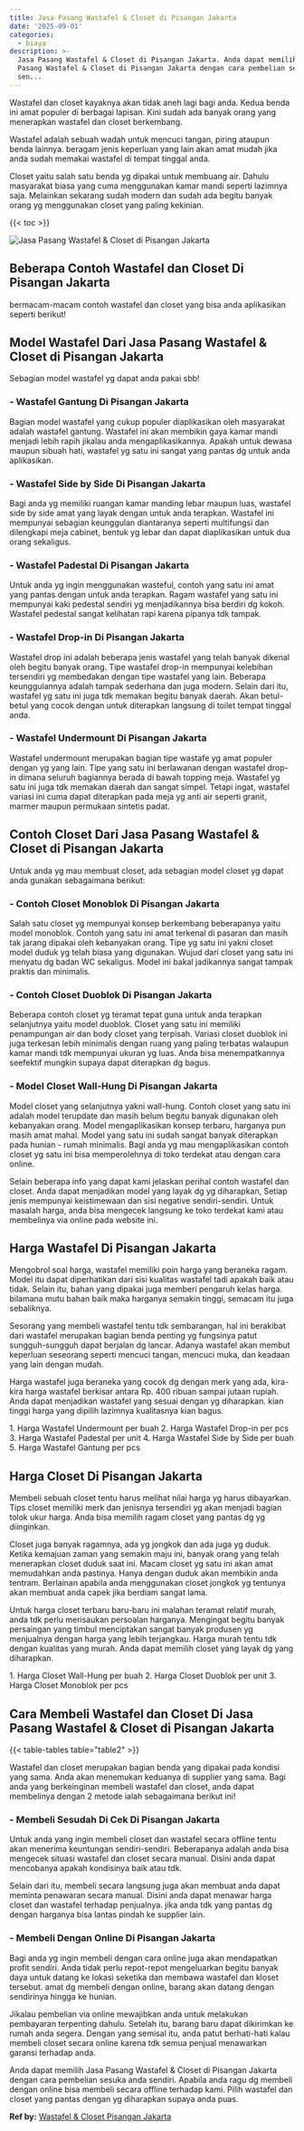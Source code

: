 ```yaml
---
title: Jasa Pasang Wastafel & Closet di Pisangan Jakarta
date: '2025-09-01'
categories:
  - biaya
description: >-
  Jasa Pasang Wastafel & Closet di Pisangan Jakarta. Anda dapat memilih Jasa
  Pasang Wastafel & Closet di Pisangan Jakarta dengan cara pembelian sesuka anda
  sen...
---
```


Wastafel dan closet kayaknya akan tidak aneh lagi bagi anda. Kedua benda ini amat populer di berbagai lapisan. Kini sudah ada banyak orang yang menerapkan wastafel dan closet berkembang.

Wastafel adalah sebuah wadah untuk mencuci tangan, piring ataupun benda lainnya. beragam jenis keperluan yang lain akan amat mudah jika anda sudah memakai wastafel di tempat tinggal anda.

Closet yaitu salah satu benda yg dipakai untuk membuang air. Dahulu masyarakat biasa yang cuma menggunakan kamar mandi seperti lazimnya saja. Melainkan sekarang sudah modern dan sudah ada begitu banyak orang yg menggunakan closet yang paling kekinian.

{{< toc >}}

![Jasa Pasang Wastafel & Closet di Pisangan Jakarta](/images/wastafel-closet-murah51.png)

## Beberapa Contoh Wastafel dan Closet Di Pisangan Jakarta

bermacam-macam contoh wastafel dan closet yang bisa anda aplikasikan seperti berikut!

## Model Wastafel Dari Jasa Pasang Wastafel & Closet di Pisangan Jakarta

Sebagian model wastafel yg dapat anda pakai sbb!

### \- Wastafel Gantung Di Pisangan Jakarta

Bagian model wastafel yang cukup populer diaplikasikan oleh masyarakat adalah wastafel gantung. Wastafel ini akan membikin gaya kamar mandi menjadi lebih rapih jikalau anda mengaplikasikannya. Apakah untuk dewasa maupun sibuah hati, wastafel yg satu ini sangat yang pantas dg untuk anda aplikasikan.

### \- Wastafel Side by Side Di Pisangan Jakarta

Bagi anda yg memiliki ruangan kamar manding lebar maupun luas, wastafel side by side amat yang layak dengan untuk anda terapkan. Wastafel ini mempunyai sebagian keunggulan diantaranya seperti multifungsi dan dilengkapi meja cabinet, bentuk yg lebar dan dapat diaplikasikan untuk dua orang sekaligus.

### \- Wastafel Padestal Di Pisangan Jakarta

Untuk anda yg ingin menggunakan wasteful, contoh yang satu ini amat yang pantas dengan untuk anda terapkan. Ragam wastafel yang satu ini mempunyai kaki pedestal sendiri yg menjadikannya bisa berdiri dg kokoh. Wastafel pedestal sangat kelihatan rapi karena pipanya tdk tampak.

### \- Wastafel Drop-in Di Pisangan Jakarta

Wastafel drop ini adalah beberapa jenis wastafel yang telah banyak dikenal oleh begitu banyak orang. Tipe wastafel drop-in mempunyai kelebihan tersendiri yg membedakan dengan tipe wastafel yang lain. Beberapa keunggulannya adalah tampak sederhana dan juga modern. Selain dari itu, wastafel yg satu ini juga tdk memakan begitu banyak daerah. Akan betul-betul yang cocok dengan untuk diterapkan langsung di toilet tempat tinggal anda.

### \- Wastafel Undermount Di Pisangan Jakarta

Wastafel undermount merupakan bagian tipe wastafe yg amat populer dengan yg yang lain. Tipe yang satu ini berlawanan dengan wastafel drop-in dimana seluruh bagiannya berada di bawah topping meja. Wastafel yg satu ini juga tdk memakan daerah dan sangat simpel. Tetapi ingat, wastafel variasi ini cuma dapat diterapkan pada meja yg anti air seperti granit, marmer maupun permukaan sintetis padat.

## Contoh Closet Dari Jasa Pasang Wastafel & Closet di Pisangan Jakarta

Untuk anda yg mau membuat closet, ada sebagian model closet yg dapat anda gunakan sebagaimana berikut:

### \- Contoh Closet Monoblok Di Pisangan Jakarta

Salah satu closet yg mempunyai konsep berkembang beberapanya yaitu model monoblok. Contoh yang satu ini amat terkenal di pasaran dan masih tak jarang dipakai oleh kebanyakan orang. Tipe yg satu ini yakni closet model duduk yg telah biasa yang digunakan. Wujud dari closet yang satu ini menyatu dg badan WC sekaligus. Model ini bakal jadikannya sangat tampak praktis dan minimalis.

### \- Contoh Closet Duoblok Di Pisangan Jakarta

Beberapa contoh closet yg teramat tepat guna untuk anda terapkan selanjutnya yaitu model duoblok. Closet yang satu ini memiliki penampungan air dan body closet yang terpisah. Variasi closet duoblok ini juga terkesan lebih minimalis dengan ruang yang paling terbatas walaupun kamar mandi tdk mempunyai ukuran yg luas. Anda bisa menempatkannya seefektif mungkin supaya dapat diterapkan dg bagus.

### \- Model Closet Wall-Hung Di Pisangan Jakarta

Model closet yang selanjutnya yakni wall-hung. Contoh closet yang satu ini adalah model terupdate dan masih belum begitu banyak digunakan oleh kebanyakan orang. Model mengaplikasikan konsep terbaru, harganya pun masih amat mahal. Model yang satu ini sudah sangat banyak diterapkan pada hunian - rumah minimalis. Bagi anda yg mau mengaplikasikan contoh closet yg satu ini bisa memperolehnya di toko terdekat atau dengan cara online.

Selain beberapa info yang dapat kami jelaskan perihal contoh wastafel dan closet. Anda dapat menjadikan model yang layak dg yg diharapkan, Setiap jenis mempunyai keistimewaan dan sisi negative sendiri-sendiri. Untuk masalah harga, anda bisa mengecek langsung ke toko terdekat kami atau membelinya via online pada website ini.

## Harga Wastafel Di Pisangan Jakarta

Mengobrol soal harga, wastafel memiliki poin harga yang beraneka ragam. Model itu dapat diperhatikan dari sisi kualitas wastafel tadi apakah baik atau tidak. Selain itu, bahan yang dipakai juga memberi pengaruh kelas harga. bilamana mutu bahan baik maka harganya semakin tinggi, semacam itu juga sebaliknya.

Sesorang yang membeli wastafel tentu tdk sembarangan, hal ini berakibat dari wastafel merupakan bagian benda penting yg fungsinya patut sungguh-sungguh dapat berjalan dg lancar. Adanya wastafel akan membut keperluan seseorang seperti mencuci tangan, mencuci muka, dan keadaan yang lain dengan mudah.

Harga wastafel juga beraneka yang cocok dg dengan merk yang ada, kira-kira harga wastafel berkisar antara Rp. 400 ribuan sampai jutaan rupiah. Anda dapat menjadikan wastafel yang sesuai dengan yg diharapkan. kian tinggi harga yang dipilih lazimnya kualitasnya kian bagus.

1\. Harga Wastafel Undermount per buah 2. Harga Wastafel Drop-in per pcs 3. Harga Wastafel Padestal per unit 4. Harga Wastafel Side by Side per buah 5. Harga Wastafel Gantung per pcs

## Harga Closet Di Pisangan Jakarta

Membeli sebuah closet tentu harus melihat nilai harga yg harus dibayarkan. Tips closet memiliki merk dan jenisnya tersendiri yg akan menjadi bagian tolok ukur harga. Anda bisa memilih ragam closet yang pantas dg yg diinginkan.

Closet juga banyak ragamnya, ada yg jongkok dan ada juga yg duduk. Ketika kemajuan zaman yang semakin maju ini, banyak orang yang telah menerapkan closet duduk saat ini. Macam closet yg satu ini akan amat memudahkan anda pastinya. Hanya dengan duduk akan membikin anda tentram. Berlainan apabila anda menggunakan closet jongkok yg tentunya akan membuat anda capek jika berdiam sangat lama.

Untuk harga closet terbaru baru-baru ini malahan teramat relatif murah, anda tdk perlu merisaukan persoalan harganya. Mengingat begitu banyak persaingan yang timbul menciptakan sangat banyak produsen yg menjualnya dengan harga yang lebih terjangkau. Harga murah tentu tdk dengan kualitas yang murah. Anda dapat memilih closet yang layak dg yang diharapkan.

1\. Harga Closet Wall-Hung per buah 2. Harga Closet Duoblok per unit 3. Harga Closet Monoblok per pcs

## Cara Membeli Wastafel dan Closet Di Jasa Pasang Wastafel & Closet di Pisangan Jakarta

{{< table-tables table="table2" >}}

Wastafel dan closet merupakan bagian benda yang dipakai pada kondisi yang sama. Anda akan menemukan keduanya di supplier yang sama. Bagi anda yang berkeinginan membeli wastafel dan closet, anda dapat membelinya dengan 2 metode ialah sebagaimana berikut ini!

### \- Membeli Sesudah Di Cek Di Pisangan Jakarta

Untuk anda yang ingin membeli closet dan wastafel secara offline tentu akan menerima keuntungan sendiri-sendiri. Beberapanya adalah anda bisa mengecek situasi wastafel dan closet secara manual. Disini anda dapat mencobanya apakah kondisinya baik atau tdk.

Selain dari itu, membeli secara langsung juga akan membuat anda dapat meminta penawaran secara manual. Disini anda dapat menawar harga closet dan wastafel terhadap penjualnya. jika anda tdk yang pantas dg dengan harganya bisa lantas pindah ke supplier lain.

### \- Membeli Dengan Online Di Pisangan Jakarta

Bagi anda yg ingin membeli dengan cara online juga akan mendapatkan profit sendiri. Anda tidak perlu repot-repot mengeluarkan begitu banyak daya untuk datang ke lokasi seketika dan membawa wastafel dan kloset tersebut. amat dg membeli dengan online, barang akan datang dengan sendirinya hingga ke hunian.

Jikalau pembelian via online mewajibkan anda untuk melakukan pembayaran terpenting dahulu. Setelah itu, barang baru dapat dikirimkan ke rumah anda segera. Dengan yang semisal itu, anda patut berhati-hati kalau membeli closet secara online karena tdk semua penjual menawarkan garansi terhadap anda.

Anda dapat memilih Jasa Pasang Wastafel & Closet di Pisangan Jakarta dengan cara pembelian sesuka anda sendiri. Apabila anda ragu dg membeli dengan online bisa membeli secara offline terhadap kami. Pilih wastafel dan closet yang pantas dengan yg diharapkan supaya anda puas.

**Ref by:** [Wastafel & Closet Pisangan Jakarta](https://id.wikipedia.org/wiki/Wastafel)
